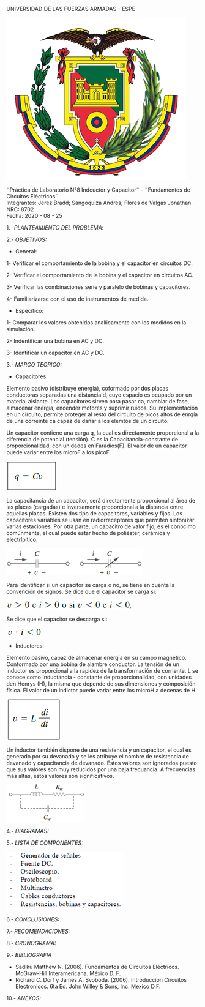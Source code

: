 UNIVERSIDAD DE LAS FUERZAS ARMADAS - ESPE

![](https://github.com/BraddJCJ/Informe5_Jerez_Sangoquiza_Zambrano/blob/master/img/Logo_ESPE.png)

¨Práctica de Laboratorio N°8 Indcuctor y Capacitor¨ - 
¨Fundamentos de Circuitos Eléctricos¨  
Integrantes: Jerez Bradd; Sangoquiza Andrés; Flores de Valgas Jonathan.  
NRC: 8702   
Fecha: 2020 - 08 - 25  

1.- *PLANTEAMIENTO DEL PROBLEMA*:


2.- *OBJETIVOS:*

* General: 

1- Verificar el comportamiento de la bobina y el capacitor en circuitos DC.

2- Verificar el comportamiento de la bobina y el capacitor en circuitos AC.

3- Verificar las combinaciones serie y paralelo de bobinas y capacitores.

4- Familiarizarse con el uso de instrumentos de medida.


* Específico:

1- Comparar los valores obtenidos analíicamente con los medidos en la simulación.

2- Indentificar una bobina en AC y DC.

3- Identificar un capacitor en AC y DC.


3.- *MARCO TEORICO:*

* Capacitores:

Elemento pasivo (distribuye energía), coformado por dos placas conductoras separadas una distancia d, cuyo espacio es ocupado por un material aislante.
Los capacitores sirven para pasar ca, cambiar de fase, almacenar energía, encender motores y suprimir ruidos.
Su implementación en un circuito, permite proteger al resto del circuito de picos altos de enrgía de una correinte ca capaz de dañar a los elemtos de un circuito.

Un capacitor contiene una carga q, la cual es directamente proporcional a la diferencia de potencial (tensión). C es la Capacitancia-constante de proporcionalidad, con unidades en Faradios(F). El valor de un capacitor puede variar entre los microF a los picoF.

![](https://github.com/BraddJCJ/Informe8/blob/master/Img.I.8/q'Cv.png)

La capacitancia de un capacitor, será directamente proporcional al área de las placas (cargadas) e inversamente proporcional a la distancia entre aquellas placas.
Existen dos tipo de capacitores, variables y fijos. Los capacitores variables se usan en radiorreceptores que permiten sintonizar varias estaciones. Por otra parte, un capacitro de valor fijo, es el conocimo comúnmente, el cual puede estar hecho de poliéster, cerámica y electrlpitico.

![](https://github.com/BraddJCJ/Informe8/blob/master/Img.I.8/CfijOvar.png)

Para identificar si un capacitor se carga o no, se tiene en cuenta la convención de signos.
Se dice que el capacitor se carga si:

![](https://github.com/BraddJCJ/Informe8/blob/master/Img.I.8/cargaDeCap.png)

Se dice que el capacitor se descarga si:

![](https://github.com/BraddJCJ/Informe8/blob/master/Img.I.8/Descarg.Cap.png)

* Inductores:

Elemento pasivo, capaz de almacenar energía en su campo magnético. Conformado por una bobina de alambre conductor. La tensión de un inductor es proporcional a la rapidez de la transformación de corriente. L se conoce como Inductancia - constante de proporcionalidad, con unidades den Henrys (H), la misma que depende de sus dimensiones y composición física. El valor de un indictor puede variar entre los microH a decenas de H.

![](https://github.com/BraddJCJ/Informe8/blob/master/Img.I.8/tension-Rapidz.png)

Un inductor también dispone de una resistencia y un capacitor, el cual es generado por su devanado y se les atribuye el nombre de resistencia de devanado y capacitancia de devanado. Estos valores son ignorados puesto que sus valores son muy reducidos por una baja frecuancia. A frecuencias más altas, estos valores son significativos.

![](https://github.com/BraddJCJ/Informe8/blob/master/Img.I.8/L.devanado.png)


4.- *DIAGRAMAS:*



5.- *LISTA DE COMPONENTES:*

![](https://github.com/BraddJCJ/Informe8/blob/master/Img.I.8/Matriales.png)

 
6.- *CONCLUSIONES:*


7.- *RECOMENDACIONES:*


8.- *CRONOGRAMA:*


9.- *BIBLIOGRAFIA*
- Sadiku Matthew N. (2006). Fundamentos de Circuitos Eléctricos. McGraw-Hill Interamericana. México D. F.
-  Richard C. Dorf y James A. Svoboda. (2006). Introduccion Circuitos Electronicos. 6ta Ed. John Willey & Sons, Inc. Mexico D.F.

 

10.- *ANEXOS:*
 
